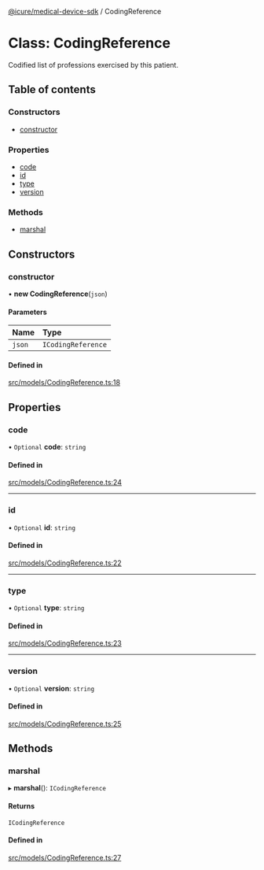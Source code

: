 [@icure/medical-device-sdk](../modules.md) / CodingReference

# Class: CodingReference

Codified list of professions exercised by this patient.

## Table of contents

### Constructors

- [constructor](CodingReference.md#constructor)

### Properties

- [code](CodingReference.md#code)
- [id](CodingReference.md#id)
- [type](CodingReference.md#type)
- [version](CodingReference.md#version)

### Methods

- [marshal](CodingReference.md#marshal)

## Constructors

### constructor

• **new CodingReference**(`json`)

#### Parameters

| Name | Type |
| :------ | :------ |
| `json` | `ICodingReference` |

#### Defined in

[src/models/CodingReference.ts:18](https://github.com/icure/icure-medical-device-js-sdk/blob/6492840/src/models/CodingReference.ts#L18)

## Properties

### code

• `Optional` **code**: `string`

#### Defined in

[src/models/CodingReference.ts:24](https://github.com/icure/icure-medical-device-js-sdk/blob/6492840/src/models/CodingReference.ts#L24)

___

### id

• `Optional` **id**: `string`

#### Defined in

[src/models/CodingReference.ts:22](https://github.com/icure/icure-medical-device-js-sdk/blob/6492840/src/models/CodingReference.ts#L22)

___

### type

• `Optional` **type**: `string`

#### Defined in

[src/models/CodingReference.ts:23](https://github.com/icure/icure-medical-device-js-sdk/blob/6492840/src/models/CodingReference.ts#L23)

___

### version

• `Optional` **version**: `string`

#### Defined in

[src/models/CodingReference.ts:25](https://github.com/icure/icure-medical-device-js-sdk/blob/6492840/src/models/CodingReference.ts#L25)

## Methods

### marshal

▸ **marshal**(): `ICodingReference`

#### Returns

`ICodingReference`

#### Defined in

[src/models/CodingReference.ts:27](https://github.com/icure/icure-medical-device-js-sdk/blob/6492840/src/models/CodingReference.ts#L27)
